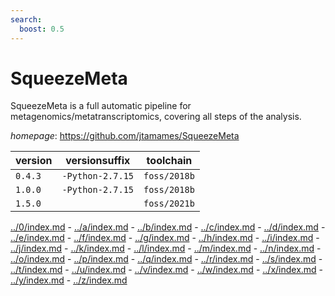 ```yaml
---
search:
  boost: 0.5
---
```

# SqueezeMeta

SqueezeMeta is a full automatic pipeline for metagenomics/metatranscriptomics,  covering all steps of the analysis.

*homepage*: <https://github.com/jtamames/SqueezeMeta>

version | versionsuffix | toolchain
--------|---------------|----------
``0.4.3`` | ``-Python-2.7.15`` | ``foss/2018b``
``1.0.0`` | ``-Python-2.7.15`` | ``foss/2018b``
``1.5.0`` |  | ``foss/2021b``

[../0/index.md](0) - [../a/index.md](a) - [../b/index.md](b) - [../c/index.md](c) - [../d/index.md](d) - [../e/index.md](e) - [../f/index.md](f) - [../g/index.md](g) - [../h/index.md](h) - [../i/index.md](i) - [../j/index.md](j) - [../k/index.md](k) - [../l/index.md](l) - [../m/index.md](m) - [../n/index.md](n) - [../o/index.md](o) - [../p/index.md](p) - [../q/index.md](q) - [../r/index.md](r) - [../s/index.md](s) - [../t/index.md](t) - [../u/index.md](u) - [../v/index.md](v) - [../w/index.md](w) - [../x/index.md](x) - [../y/index.md](y) - [../z/index.md](z)

